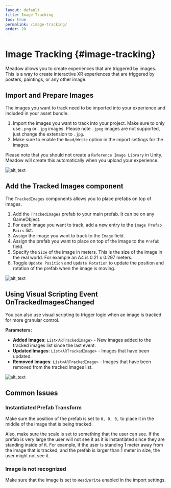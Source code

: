 ```yaml
---
layout: default
title: Image Tracking
toc: true
permalink: /image-tracking/
order: 20
---
```


# Image Tracking {#image-tracking}

Meadow allows you to create experiences that are triggered by images. This is a way to create interactive XR experiences that are triggered by posters, paintings, or any other image. 

## Import and Prepare Images

The images you want to track need to be imported into your experience and included in your asset bundle. 

1. Import the images you want to track into your project. Make sure to only use `.png` or `.jpg` images. Please note `.jpeg` images are not supported, just change the extension to `.jpg`.
2. Make sure to enable the `Read/Write` option in the import settings for the images.

Please note that you should not create a `Reference Image Library` in Unity. Meadow will create this automatically when you upload your experience.

![alt_text](../images/image-import-settings.webp "Image Import Settings")

## Add the Tracked Images component

The `TrackedImages` components allows you to place prefabs on top of images.

1. Add the `TrackedImages` prefab to your main prefab. It can be on any GameObject. 
2. For each image you want to track, add a new entry to the `Image Prefab Pairs` list.
3. Assign the image you want to track to the `Image` field.
4. Assign the prefab you want to place on top of the image to the `Prefab` field.
5. Specify the `Size` of the image in meters. This is the size of the image in the real world. For example an A4 is 0.21 x 0.297 meters.
6. Toggle `Update Position` and `Update Rotation` to update the position and rotation of the prefab when the image is moving.

![alt_text](../images/image-tracking.webp "Image Tracking")

## Using Visual Scripting Event OnTrackedImagesChanged

You can also use visual scripting to trigger logic when an image is tracked for more granular control. 

**Parameters:**
- **Added Images**: `List<ARTrackedImage>` - New images added to the tracked images list since the last event.
- **Updated Images**: `List<ARTrackedImage>` - Images that have been updated.
- **Removed Images**: `List<ARTrackedImage>` - Images that have been removed from the tracked images list.

![alt_text](../images/image-tracking-visual-scripting.webp "Image Tracking Visual Scripting")

## Common Issues

### Instantiated Prefab Transform

Make sure the position of the prefab is set to `0, 0, 0,` to place it in the middle of the image that is being tracked. 

Also, make sure the scale is set to something that the user can see. If the prefab is very large the user will not see it as it is instantiated since they are standing inside of it. For example, if the user is standing 1 meter away from the image that is tracked, and the prefab is larger than 1 meter in size, the user might not see it. 

### Image is not recognized

Make sure that the image is set to `Read/Write` enabled in the import settings.

